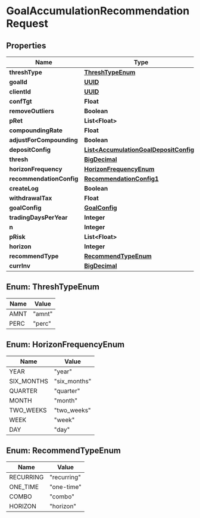 
# GoalAccumulationRecommendationRequest

## Properties
Name | Type | Description | Notes
------------ | ------------- | ------------- | -------------
**threshType** | [**ThreshTypeEnum**](#ThreshTypeEnum) |  |  [optional]
**goalId** | [**UUID**](UUID.md) |  |  [optional]
**clientId** | [**UUID**](UUID.md) |  |  [optional]
**confTgt** | **Float** |  |  [optional]
**removeOutliers** | **Boolean** |  |  [optional]
**pRet** | **List&lt;Float&gt;** |  | 
**compoundingRate** | **Float** |  |  [optional]
**adjustForCompounding** | **Boolean** |  |  [optional]
**depositConfig** | [**List&lt;AccumulationGoalDepositConfig&gt;**](AccumulationGoalDepositConfig.md) |  |  [optional]
**thresh** | [**BigDecimal**](BigDecimal.md) |  |  [optional]
**horizonFrequency** | [**HorizonFrequencyEnum**](#HorizonFrequencyEnum) |  |  [optional]
**recommendationConfig** | [**RecommendationConfig1**](RecommendationConfig1.md) |  |  [optional]
**createLog** | **Boolean** |  |  [optional]
**withdrawalTax** | **Float** |  |  [optional]
**goalConfig** | [**GoalConfig**](GoalConfig.md) |  |  [optional]
**tradingDaysPerYear** | **Integer** |  |  [optional]
**n** | **Integer** |  |  [optional]
**pRisk** | **List&lt;Float&gt;** |  | 
**horizon** | **Integer** |  |  [optional]
**recommendType** | [**RecommendTypeEnum**](#RecommendTypeEnum) |  |  [optional]
**currInv** | [**BigDecimal**](BigDecimal.md) |  |  [optional]


<a name="ThreshTypeEnum"></a>
## Enum: ThreshTypeEnum
Name | Value
---- | -----
AMNT | &quot;amnt&quot;
PERC | &quot;perc&quot;


<a name="HorizonFrequencyEnum"></a>
## Enum: HorizonFrequencyEnum
Name | Value
---- | -----
YEAR | &quot;year&quot;
SIX_MONTHS | &quot;six_months&quot;
QUARTER | &quot;quarter&quot;
MONTH | &quot;month&quot;
TWO_WEEKS | &quot;two_weeks&quot;
WEEK | &quot;week&quot;
DAY | &quot;day&quot;


<a name="RecommendTypeEnum"></a>
## Enum: RecommendTypeEnum
Name | Value
---- | -----
RECURRING | &quot;recurring&quot;
ONE_TIME | &quot;one-time&quot;
COMBO | &quot;combo&quot;
HORIZON | &quot;horizon&quot;



